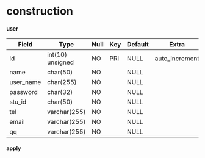 # construction

#### user

|Field|Type|Null|Key|Default|Extra|
|---|---|---|---|---|---|
| id        | int(10) unsigned | NO | PRI | NULL | auto_increment |
| name      | char(50)         | NO |     | NULL |                |
| user_name | char(255)        | NO |     | NULL |                |
| password  | char(32)         | NO |     | NULL |                |
| stu_id    | char(50)         | NO |     | NULL |                |
| tel       | varchar(255)     | NO |     | NULL |                |
| email     | varchar(255)     | NO |     | NULL |                |
| qq        | varchar(255)     | NO |     | NULL |                |

#### apply
